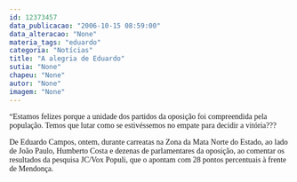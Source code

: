 ```yaml
---
id: 12373457
data_publicacao: "2006-10-15 08:59:00"
data_alteracao: "None"
materia_tags: "eduardo"
categoria: "Notícias"
title: "A alegria de Eduardo"
sutia: "None"
chapeu: "None"
autor: "None"
imagem: "None"
---
```

<p><P><FONT face=Verdana>“Estamos felizes porque a unidade dos partidos da oposição foi compreendida pela população. Temos que lutar como se estivéssemos no empate para decidir a vitória???</FONT></P></p>
<p><P><FONT face=Verdana>De Eduardo Campos, ontem, durante carreatas na Zona da Mata Norte do Estado, ao lado de João Paulo, Humberto Costa e dezenas de parlamentares da oposição, ao comentar os resultados da pesquisa JC/Vox Populi, que o apontam com 28 pontos percentuais à frente de Mendonça.</FONT></P> </p>

